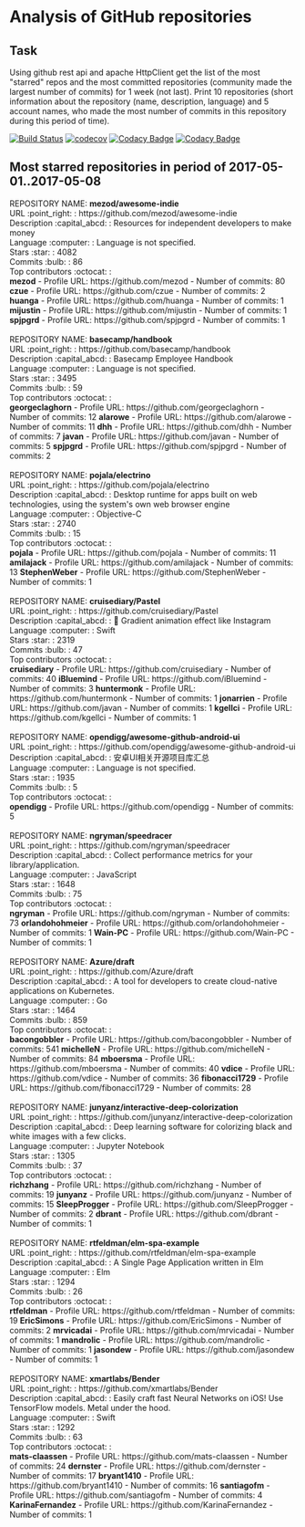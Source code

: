 # Analysis of GitHub repositories

## Task
Using github rest api and apache HttpClient get the list of the most "starred" repos and the most committed repositories (community made the largest number of commits) for 1 week (not last). Print 10 repositories (short information about the repository (name, description, language) and 5 account names, who made the most number of commits in this repository during this period of time).

[![Build Status](https://travis-ci.org/MasterOfTheU/github-repositories-analysis.svg?branch=master)](https://travis-ci.org/MasterOfTheU/github-repositories-analysis)
[![codecov](https://codecov.io/gh/MasterOfTheU/github-repositories-analysis/branch/master/graph/badge.svg)](https://codecov.io/gh/MasterOfTheU/github-repositories-analysis)
[![Codacy Badge](https://api.codacy.com/project/badge/Grade/911b7ee05fb141b0abaeb1b51dda6961)](https://www.codacy.com/app/MasterOfTheU/github-repositories-analysis?utm_source=github.com&amp;utm_medium=referral&amp;utm_content=MasterOfTheU/github-repositories-analysis&amp;utm_campaign=Badge_Grade)
[![Codacy Badge](https://api.codacy.com/project/badge/Coverage/911b7ee05fb141b0abaeb1b51dda6961)](https://www.codacy.com/app/MasterOfTheU/github-repositories-analysis?utm_source=github.com&utm_medium=referral&utm_content=MasterOfTheU/github-repositories-analysis&utm_campaign=Badge_Coverage)

## Most starred repositories in period of 2017-05-01..2017-05-08
<p>
    REPOSITORY NAME: <strong> mezod/awesome-indie </strong> <br>
	URL :point_right: : https://github.com/mezod/awesome-indie <br>
	Description :capital_abcd: : Resources for independent developers to make money <br>
	Language :computer: : Language is not specified. <br>
	Stars :star: : 4082 <br>
	Commits :bulb: : 86 <br>
	Top contributors :octocat: : <br>
	    <strong>mezod</strong>
            - Profile URL: https://github.com/mezod
            - Number of commits: 80
		<strong>czue</strong>
            - Profile URL: https://github.com/czue
            - Number of commits: 2
		<strong>huanga</strong>
            - Profile URL: https://github.com/huanga
            - Number of commits: 1
		<strong>mijustin</strong>
            - Profile URL: https://github.com/mijustin
            - Number of commits: 1 
		<strong>spjpgrd</strong>
            - Profile URL: https://github.com/spjpgrd
            - Number of commits: 1 <br><br>
    REPOSITORY NAME: <strong> basecamp/handbook </strong> <br>
	URL :point_right: : https://github.com/basecamp/handbook <br>
	Description :capital_abcd: : Basecamp Employee Handbook <br>
	Language :computer: : Language is not specified. <br>
	Stars :star: : 3495 <br>
	Commits :bulb: : 59 <br>
	Top contributors :octocat: : <br>
	    <strong>georgeclaghorn</strong>
            - Profile URL: https://github.com/georgeclaghorn
            - Number of commits: 12
		<strong>alarowe</strong>
            - Profile URL: https://github.com/alarowe
            - Number of commits: 11
		<strong>dhh</strong>
            - Profile URL: https://github.com/dhh
            - Number of commits: 7
		<strong>javan</strong>
            - Profile URL: https://github.com/javan
            - Number of commits: 5
		<strong>spjpgrd</strong>
            - Profile URL: https://github.com/spjpgrd
            - Number of commits: 2<br><br>
    REPOSITORY NAME: <strong> pojala/electrino </strong> <br>
	URL :point_right: : https://github.com/pojala/electrino <br>
	Description :capital_abcd: : Desktop runtime for apps built on web technologies, using the system's own web browser engine <br>
	Language :computer: : Objective-C <br>
	Stars :star: : 2740 <br>
	Commits :bulb: : 15 <br>
	Top contributors :octocat: : <br>
	    <strong>pojala</strong>
            - Profile URL: https://github.com/pojala
            - Number of commits: 11
		<strong>amilajack</strong>
            - Profile URL: https://github.com/amilajack
            - Number of commits: 13
		<strong>StephenWeber</strong>
            - Profile URL: https://github.com/StephenWeber
            - Number of commits: 1<br><br>
    REPOSITORY NAME: <strong> cruisediary/Pastel </strong> <br>
	URL :point_right: : https://github.com/cruisediary/Pastel <br>
	Description :capital_abcd: : 🎨 Gradient animation effect like Instagram <br>
	Language :computer: : Swift <br>
	Stars :star: : 2319 <br>
	Commits :bulb: : 47 <br>
	Top contributors :octocat: : <br>
	    <strong>cruisediary</strong>
            - Profile URL: https://github.com/cruisediary
            - Number of commits: 40
		<strong>iBluemind</strong>
            - Profile URL: https://github.com/iBluemind
            - Number of commits: 3
		<strong>huntermonk</strong>
            - Profile URL: https://github.com/huntermonk
            - Number of commits: 1
		<strong>jonarrien</strong>
            - Profile URL: https://github.com/javan
            - Number of commits: 1
		<strong>kgellci</strong>
            - Profile URL: https://github.com/kgellci
            - Number of commits: 1<br><br>
    REPOSITORY NAME: <strong> opendigg/awesome-github-android-ui </strong> <br>
	URL :point_right: : https://github.com/opendigg/awesome-github-android-ui <br>
	Description :capital_abcd: : 安卓UI相关开源项目库汇总  <br>
	Language :computer: : Language is not specified. <br>
	Stars :star: : 1935 <br>
	Commits :bulb: : 5 <br>
	Top contributors :octocat: : <br>
	    <strong>opendigg</strong>
            - Profile URL: https://github.com/opendigg
            - Number of commits: 5<br><br>
    REPOSITORY NAME: <strong> ngryman/speedracer </strong> <br>
	URL :point_right: : https://github.com/ngryman/speedracer <br>
	Description :capital_abcd: : Collect performance metrics for your library/application. <br>
	Language :computer: : JavaScript <br>
	Stars :star: : 1648 <br>
	Commits :bulb: : 75 <br>
	Top contributors :octocat: : <br>
	    <strong>ngryman</strong>
            - Profile URL: https://github.com/ngryman
            - Number of commits: 73
		<strong>orlandohohmeier</strong>
            - Profile URL: https://github.com/orlandohohmeier
            - Number of commits: 1
		<strong>Wain-PC</strong>
            - Profile URL: https://github.com/Wain-PC
            - Number of commits: 1 <br><br>      
    REPOSITORY NAME: <strong> Azure/draft </strong> <br>
	URL :point_right: : https://github.com/Azure/draft <br>
	Description :capital_abcd: : A tool for developers to create cloud-native applications on Kubernetes. <br>
	Language :computer: : Go <br>
	Stars :star: : 1464 <br>
	Commits :bulb: : 859 <br>
	Top contributors :octocat: : <br>
	    <strong>bacongobbler</strong>
            - Profile URL: https://github.com/bacongobbler
            - Number of commits: 541
		<strong>michelleN</strong>
            - Profile URL: https://github.com/michelleN
            - Number of commits: 84
		<strong>mboersma</strong>
            - Profile URL: https://github.com/mboersma
            - Number of commits: 40
		<strong>vdice</strong>
            - Profile URL: https://github.com/vdice
            - Number of commits: 36
		<strong>fibonacci1729</strong>
            - Profile URL: https://github.com/fibonacci1729
            - Number of commits: 28<br><br>
    REPOSITORY NAME: <strong> junyanz/interactive-deep-colorization </strong> <br>
	URL :point_right: : https://github.com/junyanz/interactive-deep-colorization <br>
	Description :capital_abcd: : Deep learning software for colorizing black and white images with a few clicks. <br>
	Language :computer: : Jupyter Notebook <br>
	Stars :star: : 1305 <br>
	Commits :bulb: : 37 <br>
	Top contributors :octocat: : <br>
	    <strong>richzhang</strong>
            - Profile URL: https://github.com/richzhang
            - Number of commits: 19
		<strong>junyanz</strong>
            - Profile URL: https://github.com/junyanz
            - Number of commits: 15
		<strong>SleepProgger</strong>
            - Profile URL: https://github.com/SleepProgger
            - Number of commits: 2
		<strong>dbrant</strong>
            - Profile URL: https://github.com/dbrant
            - Number of commits: 1<br><br>
    REPOSITORY NAME: <strong> rtfeldman/elm-spa-example </strong> <br>
	URL :point_right: : https://github.com/rtfeldman/elm-spa-example <br>
	Description :capital_abcd: : A Single Page Application written in Elm <br>
	Language :computer: : Elm <br>
	Stars :star: : 1294 <br>
	Commits :bulb: : 26 <br>
	Top contributors :octocat: : <br>
	    <strong>rtfeldman</strong>
            - Profile URL: https://github.com/rtfeldman
            - Number of commits: 19
		<strong>EricSimons</strong>
            - Profile URL: https://github.com/EricSimons
            - Number of commits: 2
		<strong>mrvicadai</strong>
            - Profile URL: https://github.com/mrvicadai
            - Number of commits: 1
		<strong>mandrolic</strong>
            - Profile URL: https://github.com/mandrolic
            - Number of commits: 1
		<strong>jasondew</strong>
            - Profile URL: https://github.com/jasondew
            - Number of commits: 1 <br><br>
    REPOSITORY NAME: <strong> xmartlabs/Bender </strong> <br>
	URL :point_right: : https://github.com/xmartlabs/Bender <br>
	Description :capital_abcd: : Easily craft fast Neural Networks on iOS! Use TensorFlow models. Metal under the hood. <br>
	Language :computer: : Swift <br>
	Stars :star: : 1292 <br>
	Commits :bulb: : 63 <br>
	Top contributors :octocat: : <br>
	    <strong>mats-claassen</strong>
            - Profile URL: https://github.com/mats-claassen
            - Number of commits: 24
		<strong>dernster</strong>
            - Profile URL: https://github.com/dernster
            - Number of commits: 17
		<strong>bryant1410</strong>
            - Profile URL: https://github.com/bryant1410
            - Number of commits: 16
		<strong>santiagofm</strong>
            - Profile URL: https://github.com/santiagofm
            - Number of commits: 4
		<strong>KarinaFernandez</strong>
            - Profile URL: https://github.com/KarinaFernandez
            - Number of commits: 1 <br><br>
</p>                      